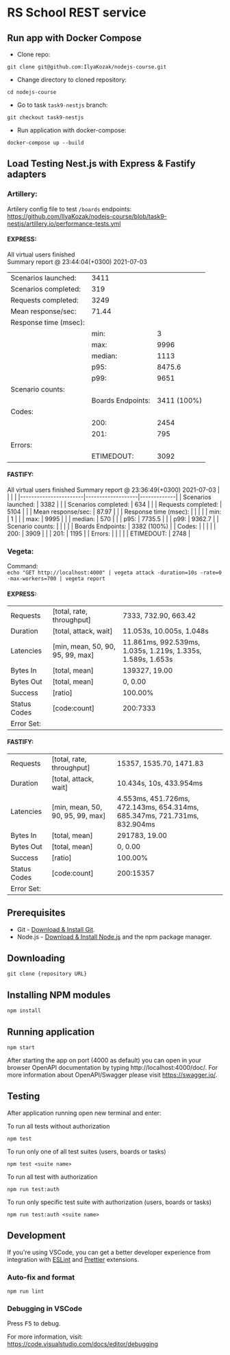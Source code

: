 # RS School REST service

## Run app with Docker Compose

* Clone repo:

```
git clone git@github.com:IlyaKozak/nodejs-course.git
```
* Change directory to cloned repository:
```
cd nodejs-course
```

* Go to task ```task9-nestjs``` branch:
```
git checkout task9-nestjs
```
* Run application with docker-compose:
```
docker-compose up --build
```

## Load Testing Nest.js with Express & Fastify adapters
### Artillery:
Artilery config file to test ```/boards``` endpoints: https://github.com/IlyaKozak/nodejs-course/blob/task9-nestjs/artillery.io/performance-tests.yml

#### EXPRESS:
All virtual users finished  
Summary report @ 23:44:04(+0300) 2021-07-03

|                       |                   |             |
|-----------------------|-------------------|-------------|
| Scenarios launched:   | 3411              |             |
| Scenarios completed:  | 319               |             |
| Requests completed:   | 3249              |             |
| Mean response/sec:    | 71.44             |             |
| Response time (msec): |                   |             |
|                       | min:              | 3           |
|                       | max:              | 9996        |
|                       | median:           | 1113        |
|                       | p95:              | 8475.6      |
|                       | p99:              | 9651        |
| Scenario counts:      |                   |             |
|                       | Boards Endpoints: | 3411 (100%) |
| Codes:                |                   |             |
|                       | 200:              | 2454        |
|                       | 201:              | 795         |
| Errors:               |                   |             |
|                       | ETIMEDOUT:        | 3092        |

#### FASTIFY:
All virtual users finished
Summary report @ 23:36:49(+0300) 2021-07-03
|                       |                   |             |
|-----------------------|-------------------|-------------|
| Scenarios launched:   | 3382              |             |
| Scenarios completed:  | 634               |             |
| Requests completed:   | 5104              |             |
| Mean response/sec:    | 87.97             |             |
| Response time (msec): |                   |             |
|                       | min:              | 1           |
|                       | max:              | 9995        |
|                       | median:           | 570         |
|                       | p95:              | 7735.5      |
|                       | p99:              | 9362.7      |
| Scenario counts:      |                   |             |
|                       | Boards Endpoints: | 3382 (100%) |
| Codes:                |                   |             |
|                       | 200:              | 3909        |
|                       | 201:              | 1195        |
| Errors:               |                   |             |
|                       | ETIMEDOUT:        | 2748        |

### Vegeta:
Command:  
```echo "GET http://localhost:4000" | vegeta attack -duration=10s -rate=0 -max-workers=700 | vegeta report```

#### EXPRESS:
|              |                                  |  |
|--------------|----------------------------------|--|
| Requests     | [total, rate, throughput]        | 7333, 732.90, 663.42 |
| Duration     | [total, attack, wait]            | 11.053s, 10.005s, 1.048s |
| Latencies    | [min, mean, 50, 90, 95, 99, max] | 11.861ms, 992.539ms, 1.035s, 1.219s, 1.335s, 1.589s, 1.653s |
| Bytes In     | [total, mean]                    | 139327, 19.00 |
| Bytes Out    | [total, mean]                    | 0, 0.00 |
| Success      | [ratio]                          | 100.00% |
| Status Codes | [code:count]                     | 200:7333 |
| Error Set:   |                                  |  |

#### FASTIFY:
|              |                                  |  |
|--------------|----------------------------------|--|
| Requests     | [total, rate, throughput]        | 15357, 1535.70, 1471.83 |
| Duration     | [total, attack, wait]            | 10.434s, 10s, 433.954ms |
| Latencies    | [min, mean, 50, 90, 95, 99, max] | 4.553ms, 451.726ms, 472.143ms, 654.314ms, 685.347ms, 721.731ms, 832.904ms |
| Bytes In     | [total, mean]                    | 291783, 19.00 |
| Bytes Out    | [total, mean]                    | 0, 0.00 |
| Success      | [ratio]                          | 100.00% |
| Status Codes | [code:count]                     | 200:15357 |
| Error Set:   |                                  |  |

## Prerequisites

- Git - [Download & Install Git](https://git-scm.com/downloads).
- Node.js - [Download & Install Node.js](https://nodejs.org/en/download/) and the npm package manager.

## Downloading

```
git clone {repository URL}
```

## Installing NPM modules

```
npm install
```

## Running application

```
npm start
```

After starting the app on port (4000 as default) you can open
in your browser OpenAPI documentation by typing http://localhost:4000/doc/.
For more information about OpenAPI/Swagger please visit https://swagger.io/.

## Testing

After application running open new terminal and enter:

To run all tests without authorization

```
npm test
```

To run only one of all test suites (users, boards or tasks)

```
npm test <suite name>
```

To run all test with authorization

```
npm run test:auth
```

To run only specific test suite with authorization (users, boards or tasks)

```
npm run test:auth <suite name>
```

## Development

If you're using VSCode, you can get a better developer experience from integration with [ESLint](https://marketplace.visualstudio.com/items?itemName=dbaeumer.vscode-eslint) and [Prettier](https://marketplace.visualstudio.com/items?itemName=esbenp.prettier-vscode) extensions.

### Auto-fix and format

```
npm run lint
```

### Debugging in VSCode

Press <kbd>F5</kbd> to debug.

For more information, visit: https://code.visualstudio.com/docs/editor/debugging
